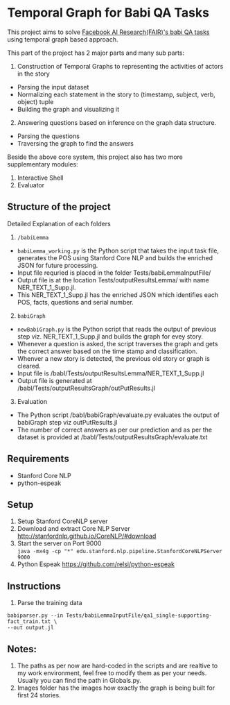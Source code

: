 # Temporal Graph for Babi QA Tasks

This project aims to solve [Facebook AI Research(FAIR)'s babi QA tasks](https://research.facebook.com/research/babi/) using  temporal graph based approach.

This part of the project has 2 major parts and many sub parts:
1. Construction of Temporal Graphs to representing the activities of actors in the story
 + Parsing the input dataset
 + Normalizing each statement in the story to (timestamp, subject, verb, object) tuple
 + Building the graph and visualizing it
2. Answering questions based on inference on the graph data structure.
 + Parsing the questions
 + Traversing the graph to find the answers

Beside the above core system, this project also has two more supplementary modules:
1. Interactive Shell
2. Evaluator

## Structure of the project
Detailed Explanation of each folders

1. `/babiLemma`  
  - `babiLemma_working.py` is the Python script that takes the input task file, generates the POS using Stanford Core NLP and builds the enriched JSON for future processing.
  - Input file requried is placed in the folder Tests/babiLemmaInputFile/
  - Output file is at the location Tests/outputResultsLemma/ with name NER_TEXT_1_Supp.jl.
  - This NER_TEXT_1_Supp.jl has the enriched JSON which identifies each POS, facts, questions and serial number.

2. `babiGraph`
 + `newBabiGraph.py` is the Python script that reads the output of previous step viz. NER_TEXT_1_Supp.jl and builds the graph for evey story.
 + Whenever a question is asked, the script traverses the graph and gets the correct answer based on the time stamp and classification.
 + Whenver a new story is detected, the previous old story or graph is cleared.
 + Input file is  /babI/Tests/outputResultsLemma/NER_TEXT_1_Supp.jl
 + Output file is generated at /babI/Tests/outputResultsGraph/outPutResults.jl
3. Evaluation
  +  The Python script /babI/babiGraph/evaluate.py evaluates the output of babiGraph step viz outPutResults.jl
  + The number of correct answers as per our prediction and as per the dataset is provided at /babI/Tests/outputResultsGraph/evaluate.txt

## Requirements
+ Stanford Core NLP
+ python-espeak

## Setup
1. Setup Stanford CoreNLP server
  1. Download and extract Core NLP Server
     http://stanfordnlp.github.io/CoreNLP/#download
  2. Start the server on Port 9000  
     `java -mx4g -cp "*" edu.stanford.nlp.pipeline.StanfordCoreNLPServer 9000`
2. Python Espeak https://github.com/relsi/python-espeak


## Instructions
1. Parse the training data  
 ```
 babiparser.py --in Tests/babiLemmaInputFile/qa1_single-supporting-fact_train.txt \
--out output.jl
 ```

## Notes:
1. The paths as per now are hard-coded in the scripts and are realtive to my work environment, feel free to modify them as per your needs. Usually you can find the path in Globals.py.
2. Images folder has the images how exactly the graph is being built for first 24 stories.
